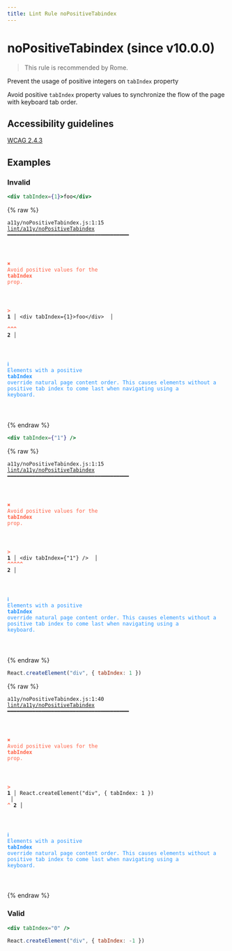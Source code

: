 ```yaml
---
title: Lint Rule noPositiveTabindex
---
```


# noPositiveTabindex (since v10.0.0)

> This rule is recommended by Rome.

Prevent the usage of positive integers on `tabIndex` property

Avoid positive `tabIndex` property values to synchronize the flow of the page with keyboard tab order.

## Accessibility guidelines

[WCAG 2.4.3](https://www.w3.org/WAI/WCAG21/Understanding/focus-order)

## Examples

### Invalid

```jsx
<div tabIndex={1}>foo</div>
```

{% raw %}<pre class="language-text"><code class="language-text">a11y/noPositiveTabindex.js:1:15 <a href="https://rome.tools/lint/rules/noPositiveTabindex">lint/a11y/noPositiveTabindex</a> ━━━━━━━━━━━━━━━━━━━━━━━━━━━━━━━━━━━━━━━

<strong><span style="color: Tomato;">  </span></strong><strong><span style="color: Tomato;">✖</span></strong> <span style="color: Tomato;">Avoid positive values for the </span><span style="color: Tomato;"><strong>tabIndex</strong></span><span style="color: Tomato;"> prop.</span>
  
<strong><span style="color: Tomato;">  </span></strong><strong><span style="color: Tomato;">&gt;</span></strong> <strong>1 │ </strong>&lt;div tabIndex={1}&gt;foo&lt;/div&gt;
   <strong>   │ </strong>              <strong><span style="color: Tomato;">^</span></strong><strong><span style="color: Tomato;">^</span></strong><strong><span style="color: Tomato;">^</span></strong>
    <strong>2 │ </strong>
  
<strong><span style="color: rgb(38, 148, 255);">  </span></strong><strong><span style="color: rgb(38, 148, 255);">ℹ</span></strong> <span style="color: rgb(38, 148, 255);">Elements with a positive </span><span style="color: rgb(38, 148, 255);"><strong>tabIndex</strong></span><span style="color: rgb(38, 148, 255);"> override natural page content order. This causes elements without a positive tab index to come last when navigating using a keyboard.</span>
  
</code></pre>{% endraw %}

```jsx
<div tabIndex={"1"} />
```

{% raw %}<pre class="language-text"><code class="language-text">a11y/noPositiveTabindex.js:1:15 <a href="https://rome.tools/lint/rules/noPositiveTabindex">lint/a11y/noPositiveTabindex</a> ━━━━━━━━━━━━━━━━━━━━━━━━━━━━━━━━━━━━━━━

<strong><span style="color: Tomato;">  </span></strong><strong><span style="color: Tomato;">✖</span></strong> <span style="color: Tomato;">Avoid positive values for the </span><span style="color: Tomato;"><strong>tabIndex</strong></span><span style="color: Tomato;"> prop.</span>
  
<strong><span style="color: Tomato;">  </span></strong><strong><span style="color: Tomato;">&gt;</span></strong> <strong>1 │ </strong>&lt;div tabIndex={&quot;1&quot;} /&gt;
   <strong>   │ </strong>              <strong><span style="color: Tomato;">^</span></strong><strong><span style="color: Tomato;">^</span></strong><strong><span style="color: Tomato;">^</span></strong><strong><span style="color: Tomato;">^</span></strong><strong><span style="color: Tomato;">^</span></strong>
    <strong>2 │ </strong>
  
<strong><span style="color: rgb(38, 148, 255);">  </span></strong><strong><span style="color: rgb(38, 148, 255);">ℹ</span></strong> <span style="color: rgb(38, 148, 255);">Elements with a positive </span><span style="color: rgb(38, 148, 255);"><strong>tabIndex</strong></span><span style="color: rgb(38, 148, 255);"> override natural page content order. This causes elements without a positive tab index to come last when navigating using a keyboard.</span>
  
</code></pre>{% endraw %}

```jsx
React.createElement("div", { tabIndex: 1 })
```

{% raw %}<pre class="language-text"><code class="language-text">a11y/noPositiveTabindex.js:1:40 <a href="https://rome.tools/lint/rules/noPositiveTabindex">lint/a11y/noPositiveTabindex</a> ━━━━━━━━━━━━━━━━━━━━━━━━━━━━━━━━━━━━━━━

<strong><span style="color: Tomato;">  </span></strong><strong><span style="color: Tomato;">✖</span></strong> <span style="color: Tomato;">Avoid positive values for the </span><span style="color: Tomato;"><strong>tabIndex</strong></span><span style="color: Tomato;"> prop.</span>
  
<strong><span style="color: Tomato;">  </span></strong><strong><span style="color: Tomato;">&gt;</span></strong> <strong>1 │ </strong>React.createElement(&quot;div&quot;, { tabIndex: 1 })
   <strong>   │ </strong>                                       <strong><span style="color: Tomato;">^</span></strong>
    <strong>2 │ </strong>
  
<strong><span style="color: rgb(38, 148, 255);">  </span></strong><strong><span style="color: rgb(38, 148, 255);">ℹ</span></strong> <span style="color: rgb(38, 148, 255);">Elements with a positive </span><span style="color: rgb(38, 148, 255);"><strong>tabIndex</strong></span><span style="color: rgb(38, 148, 255);"> override natural page content order. This causes elements without a positive tab index to come last when navigating using a keyboard.</span>
  
</code></pre>{% endraw %}

### Valid

```jsx
<div tabIndex="0" />
```

```jsx
React.createElement("div", { tabIndex: -1 })
```

